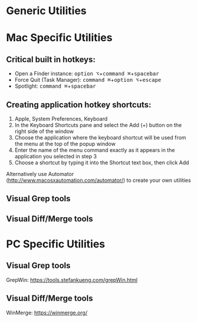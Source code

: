 # Generic Utilities




# Mac Specific Utilities

## Critical built in hotkeys:
- Open a Finder instance: <kbd>option ⌥</kbd>+<kbd>command ⌘</kbd>+<kbd>spacebar</kbd>
- Force Quit (Task Manager): <kbd>command ⌘</kbd>+<kbd>option ⌥</kbd>+<kbd>escape</kbd>
- Spotlight: <kbd>command ⌘</kbd>+<kbd>spacebar</kbd>

## Creating application hotkey shortcuts:
 1. Apple, System Preferences, Keyboard
 2. In the Keyboard Shortcuts pane and select the Add (+) button on the right side of the window
 3. Choose the application where the keyboard shortcut will be used from the menu at the top of the popup window
 4. Enter the name of the menu command exactly as it appears in the application you selected in step 3
 5. Choose a shortcut by typing it into the Shortcut text box, then click Add
 
Alternatively use Automator (http://www.macosxautomation.com/automator/) to create your own utilities

## Visual Grep tools

## Visual Diff/Merge tools

# PC Specific Utilities

## Visual Grep tools
GrepWin: https://tools.stefankueng.com/grepWin.html

## Visual Diff/Merge tools
WinMerge: https://winmerge.org/
